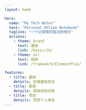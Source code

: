 ```yaml
---
layout: home

hero:
  name: "My Tech Notes"
  text: "Personal Online Notebook"
  tagline: "一个记录我的笔记的地方"
  actions:
    - theme: brand
      text: 基础
      link: /basic/JS/
    - theme: alt
      text: 框架
      link: /framework/ElementPlus/

features:
  - title: 基础
    details: 前端基础夯实
  - title: 框架
    details: 框架经验记录
  - title: 项目
    details: 项目个人体会
---
```

